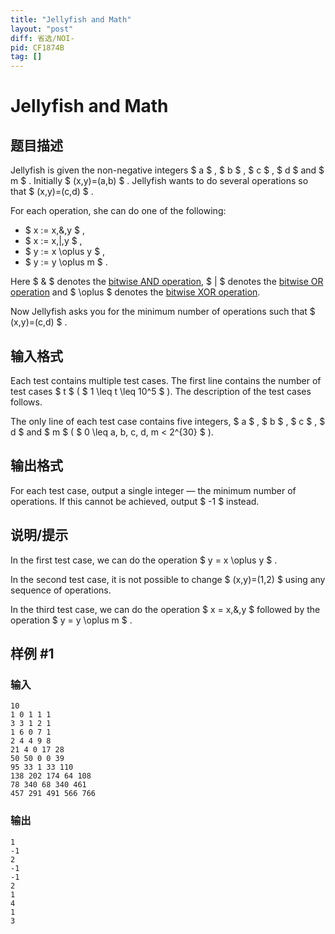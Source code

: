 ```yaml
---
title: "Jellyfish and Math"
layout: "post"
diff: 省选/NOI-
pid: CF1874B
tag: []
---
```


# Jellyfish and Math

## 题目描述

Jellyfish is given the non-negative integers $ a $ , $ b $ , $ c $ , $ d $ and $ m $ . Initially $ (x,y)=(a,b) $ . Jellyfish wants to do several operations so that $ (x,y)=(c,d) $ .

For each operation, she can do one of the following:

- $ x := x\,\&\,y $ ,
- $ x := x\,|\,y $ ,
- $ y := x \oplus y $ ,
- $ y := y \oplus m $ .

Here $ \& $ denotes the [bitwise AND operation](https://en.wikipedia.org/wiki/Bitwise_operation#AND), $ | $ denotes the [bitwise OR operation](https://en.wikipedia.org/wiki/Bitwise_operation#OR) and $ \oplus $ denotes the [bitwise XOR operation](https://en.wikipedia.org/wiki/Bitwise_operation#XOR).

Now Jellyfish asks you for the minimum number of operations such that $ (x,y)=(c,d) $ .

## 输入格式

Each test contains multiple test cases. The first line contains the number of test cases $ t $ ( $ 1 \leq t \leq 10^5 $ ). The description of the test cases follows.

The only line of each test case contains five integers, $ a $ , $ b $ , $ c $ , $ d $ and $ m $ ( $ 0 \leq a, b, c, d, m < 2^{30} $ ).

## 输出格式

For each test case, output a single integer — the minimum number of operations. If this cannot be achieved, output $ -1 $ instead.

## 说明/提示

In the first test case, we can do the operation $ y = x \oplus y $ .

In the second test case, it is not possible to change $ (x,y)=(1,2) $ using any sequence of operations.

In the third test case, we can do the operation $ x = x\,\&\,y $ followed by the operation $ y = y \oplus m $ .

## 样例 #1

### 输入

```
10
1 0 1 1 1
3 3 1 2 1
1 6 0 7 1
2 4 4 9 8
21 4 0 17 28
50 50 0 0 39
95 33 1 33 110
138 202 174 64 108
78 340 68 340 461
457 291 491 566 766
```

### 输出

```
1
-1
2
-1
-1
2
1
4
1
3
```

